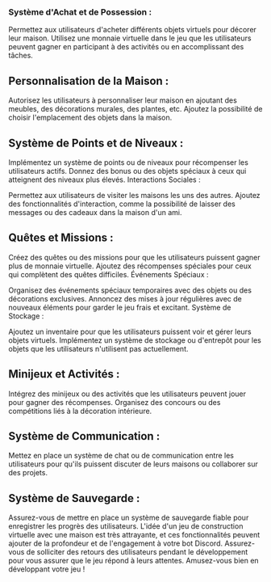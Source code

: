 ### Système d'Achat et de Possession :

Permettez aux utilisateurs d'acheter différents objets virtuels pour décorer leur maison.
Utilisez une monnaie virtuelle dans le jeu que les utilisateurs peuvent gagner en participant à des activités ou en accomplissant des tâches.

## Personnalisation de la Maison :

Autorisez les utilisateurs à personnaliser leur maison en ajoutant des meubles, des décorations murales, des plantes, etc.
Ajoutez la possibilité de choisir l'emplacement des objets dans la maison.

## Système de Points et de Niveaux :

Implémentez un système de points ou de niveaux pour récompenser les utilisateurs actifs.
Donnez des bonus ou des objets spéciaux à ceux qui atteignent des niveaux plus élevés.
Interactions Sociales :

Permettez aux utilisateurs de visiter les maisons les uns des autres.
Ajoutez des fonctionnalités d'interaction, comme la possibilité de laisser des messages ou des cadeaux dans la maison d'un ami.

## Quêtes et Missions :

Créez des quêtes ou des missions pour que les utilisateurs puissent gagner plus de monnaie virtuelle.
Ajoutez des récompenses spéciales pour ceux qui complètent des quêtes difficiles.
Événements Spéciaux :

Organisez des événements spéciaux temporaires avec des objets ou des décorations exclusives.
Annoncez des mises à jour régulières avec de nouveaux éléments pour garder le jeu frais et excitant.
Système de Stockage :

Ajoutez un inventaire pour que les utilisateurs puissent voir et gérer leurs objets virtuels.
Implémentez un système de stockage ou d'entrepôt pour les objets que les utilisateurs n'utilisent pas actuellement.

## Minijeux et Activités :

Intégrez des minijeux ou des activités que les utilisateurs peuvent jouer pour gagner des récompenses.
Organisez des concours ou des compétitions liés à la décoration intérieure.

## Système de Communication :

Mettez en place un système de chat ou de communication entre les utilisateurs pour qu'ils puissent discuter de leurs maisons ou collaborer sur des projets.

## Système de Sauvegarde :

Assurez-vous de mettre en place un système de sauvegarde fiable pour enregistrer les progrès des utilisateurs.
L'idée d'un jeu de construction virtuelle avec une maison est très attrayante, et ces fonctionnalités peuvent ajouter de la profondeur et de l'engagement à votre bot Discord. Assurez-vous de solliciter des retours des utilisateurs pendant le développement pour vous assurer que le jeu répond à leurs attentes. Amusez-vous bien en développant votre jeu !